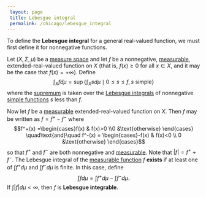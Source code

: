 ```yaml
---
 layout: page
 title: Lebesgue integral
 permalink: /chicago/lebesgue_integral
---
```


To define the **Lebesgue integral** for a general real-valued function, we must first define it for nonnegative functions.

Let $(X,\Sigma,\mu)$ be a [measure space](https://mathgloss.github.io/MathGloss/measure_space) and let $f$ be a nonnegative, [measurable](https://mathgloss.github.io/MathGloss/measurable_function), extended-real-valued function on $X$ (that is, $f(x) \geq 0$ for all $x \in X$, and it may be the case that $f(x) = +\infty$). Define $$\int_X fd\mu = \sup\left\{\int_X sd\mu \mid 0\leq s\leq f, s \text{ simple}\right\}$$ where the [supremum](https://mathgloss.github.io/MathGloss/supremum) is taken over the [Lebesgue integrals](https://mathgloss.github.io/MathGloss/Lebesgue_integral_of_a_simple_function) of nonnegative [simple functions](https://mathgloss.github.io/MathGloss/simple_function) $s$ less than $f$.

Now let $f$ be a [measurable](https://mathgloss.github.io/MathGloss/####################measurable) extended-real-valued function on $X$. Then $f$ may be written as $f = f^+ - f^-$ where $$f^+(x) =\begin{cases}f(x) & f(x)>0 \\0 &\text{otherwise} \end{cases} \quad\text{and}\quad f^-(x) = \begin{cases}-f(x) & f(x)<0 \\ 0 &\text{otherwise} \end{cases}$$ so that $f^+$ and $f^-$ are both nonnegative and [measurable](https://mathgloss.github.io/MathGloss/####################measurable). Note that $|f| = f^+ + f^-$. The Lebesgue integral of the [measurable function](https://mathgloss.github.io/MathGloss/measurable_function) $f$ **exists** if at least one of $\int f^+d\mu$ and $\int f^- d\mu$ is finite. In this case, define $$\int f d\mu = \int f^+d\mu - \int f^-d\mu.$$ If $\int|f|d\mu < \infty$, then $f$ is **Lebesgue integrable**.
